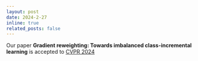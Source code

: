 ```yaml
---
layout: post
date: 2024-2-27 
inline: true
related_posts: false
---
```


Our paper **Gradient reweighting: Towards imbalanced class-incremental learning** is accepted to [CVPR 2024](https://cvpr.thecvf.com/Conferences/2024)
